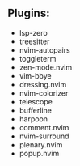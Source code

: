## Plugins:

- lsp-zero
- treesitter
- nvim-autopairs
- toggleterm
- zen-mode.nvim
- vim-bbye
- dressing.nvim
- nvim-colorizer
- telescope
- bufferline
- harpoon
- comment.nvim
- nvim-surround
- plenary.nvim
- popup.nvim
